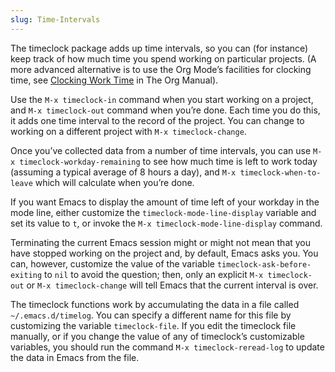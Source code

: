 ```yaml
---
slug: Time-Intervals
---
```


The timeclock package adds up time intervals, so you can (for instance) keep track of how much time you spend working on particular projects. (A more advanced alternative is to use the Org Mode’s facilities for clocking time, see [Clocking Work Time](https://www.gnu.org/software/emacs/manual/html_mono/org.html#Clocking-Work-Time) in The Org Manual).

Use the `M-x timeclock-in` command when you start working on a project, and `M-x timeclock-out` command when you’re done. Each time you do this, it adds one time interval to the record of the project. You can change to working on a different project with `M-x timeclock-change`.

Once you’ve collected data from a number of time intervals, you can use `M-x timeclock-workday-remaining` to see how much time is left to work today (assuming a typical average of 8 hours a day), and `M-x timeclock-when-to-leave` which will calculate when you’re done.

If you want Emacs to display the amount of time left of your workday in the mode line, either customize the `timeclock-mode-line-display` variable and set its value to `t`, or invoke the `M-x timeclock-mode-line-display` command.

Terminating the current Emacs session might or might not mean that you have stopped working on the project and, by default, Emacs asks you. You can, however, customize the value of the variable `timeclock-ask-before-exiting` to `nil` to avoid the question; then, only an explicit `M-x timeclock-out` or `M-x timeclock-change` will tell Emacs that the current interval is over.

The timeclock functions work by accumulating the data in a file called `~/.emacs.d/timelog`. You can specify a different name for this file by customizing the variable `timeclock-file`. If you edit the timeclock file manually, or if you change the value of any of timeclock’s customizable variables, you should run the command `M-x timeclock-reread-log` to update the data in Emacs from the file.
